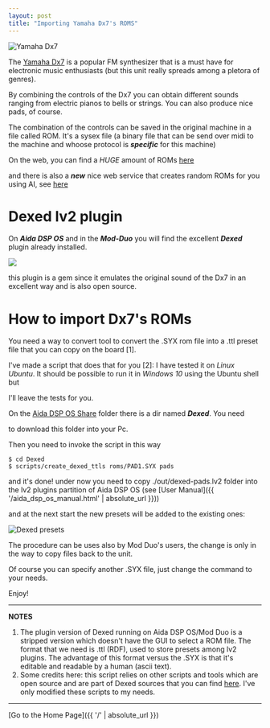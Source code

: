 ```yaml
---
layout: post
title: "Importing Yamaha Dx7's ROMS"
---
```


![Yamaha Dx7](yamaha-dx7.jpg)

The [Yamaha Dx7](https://en.wikipedia.org/wiki/Yamaha_DX7) is a popular FM synthesizer that is a must have for electronic music enthusiasts (but this unit really spreads among a pletora of genres).

By combining the controls of the Dx7 you can obtain different sounds ranging from electric pianos to bells or strings. You can also produce nice pads, of course.

The combination of the controls can be saved in the original machine in a file called ROM. It's a sysex file (a binary file that can be send over midi to the machine
and whoose protocol is _**specific**_ for this machine)

On the web, you can find a _HUGE_ amount of ROMs [here](http://bobbyblues.recup.ch/yamaha_dx7/dx7_patches.html)

and there is also a _**new**_ nice web service that creates random ROMs for you using AI, see [here](https://www.thisdx7cartdoesnotexist.com/)

# Dexed lv2 plugin

On _**Aida DSP OS**_ and in the _**Mod-Duo**_ you will find the excellent _**Dexed**_ plugin already installed. 

[ ![](dexed1rev-small-size.png) ](dexed1rev-full-size.png)

this plugin is a gem since it emulates the original sound of the Dx7 in an excellent way and is also open source.

# How to import Dx7's ROMs

You need a way to convert tool to convert the .SYX rom file into a .ttl preset file that you can copy on the board [1].

I've made a script that does that for you [2]: I have tested it on _Linux Ubuntu_. It should be possible to run it in _Windows 10_ using the Ubuntu shell but

I'll leave the tests for you.

On the [Aida DSP OS Share](https://drive.google.com/drive/folders/11b5uSavJboytXnDFgocN8cjFrTf7xIc7?usp=sharing) folder there is a dir named _**Dexed**_. You need

to download this folder into your Pc.

Then you need to invoke the script in this way

```
$ cd Dexed
$ scripts/create_dexed_ttls roms/PAD1.SYX pads
```

and it's done! under now you need to copy ./out/dexed-pads.lv2 folder into
the lv2 plugins partition of Aida DSP OS (see [User Manual]({{ '/aida_dsp_os_manual.html' | absolute_url }}))

and at the next start the new presets will be added to the existing ones:

![Dexed presets](dexed1rev-preset.png)

The procedure can be uses also by Mod Duo's users, the change is only in the way to copy files
back to the unit.

Of course you can specify another .SYX file, just change the command to your needs.

Enjoy!

---
**NOTES**

1. The plugin version of Dexed running on Aida DSP OS/Mod Duo is a stripped version
which doesn't have the GUI to select a ROM file. The format that we need is .ttl (RDF), used to store presets among lv2 plugins. The advantage
of this format versus the .SYX is that it's editable and readable by a human (ascii text).
2. Some credits here: this script relies on other scripts and tools which are open source and are part of Dexed sources that
you can find [here](https://github.com/dcoredump/dexed). I've only modified these scripts to my needs.

---

[Go to the Home Page]({{ '/' | absolute_url }})
